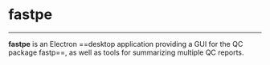 # fastpe
---
**fastpe** is an Electron ==desktop application providing a GUI for the QC package fastp==, as well as tools for summarizing multiple QC reports.
